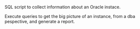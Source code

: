 SQL script to collect information about an Oracle instace.

Execute queries to get the big picture of an instance, from a dba pespective, and generate a report.
